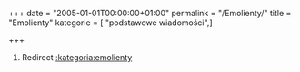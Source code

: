 +++
date = "2005-01-01T00:00:00+01:00"
permalink = "/Emolienty/"
title = "Emolienty"
kategorie = [ "podstawowe wiadomości",]

+++

1.  Redirect [:kategoria:emolienty](/atopedia/:kategoria:emolienty "wikilink")
